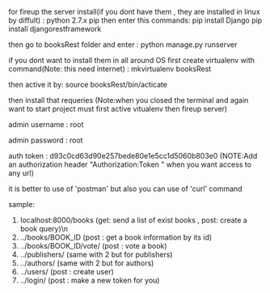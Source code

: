 for fireup the server install(if you dont have them ,  they are installed in linux 
by diffult) :
    python 2.7.x
    pip
then enter this commands:
    pip install Django
    pip install djangorestframework

then go to booksRest folder and enter :
    python manage.py runserver


if you dont want to install them in  all around OS
first create virtualenv with command(Note: this need internet) :
    mkvirtualenv booksRest

then active it  by:
    source booksRest/bin/acticate

then install that requeries
(Note:when you closed the terminal and again want to start project must first
active vitualenv then fireup server)


admin username :
root

admin password :
root

auth token :
d93c0cd63d90e257bede80e1e5cc1d5060b803e0
(NOTE:Add an authorization header "Authorization:Token <your token>" when you want access to any url)

it is better to use of 'postman' but also you can use of 'curl' command

sample:
1. localhost:8000/books (get: send a list of exist books , post: create a book query)\n
2. ../books/BOOK_ID (post : get a book information by its id)
3. ../books/BOOK_ID/vote/ (post : vote a book)
4. ../publishers/ (same with 2 but for publishers)
5. ../authors/ (same with 2 but for authors)
6. ../users/ (post : create user)
7. ../login/ (post : make a new token for you)

